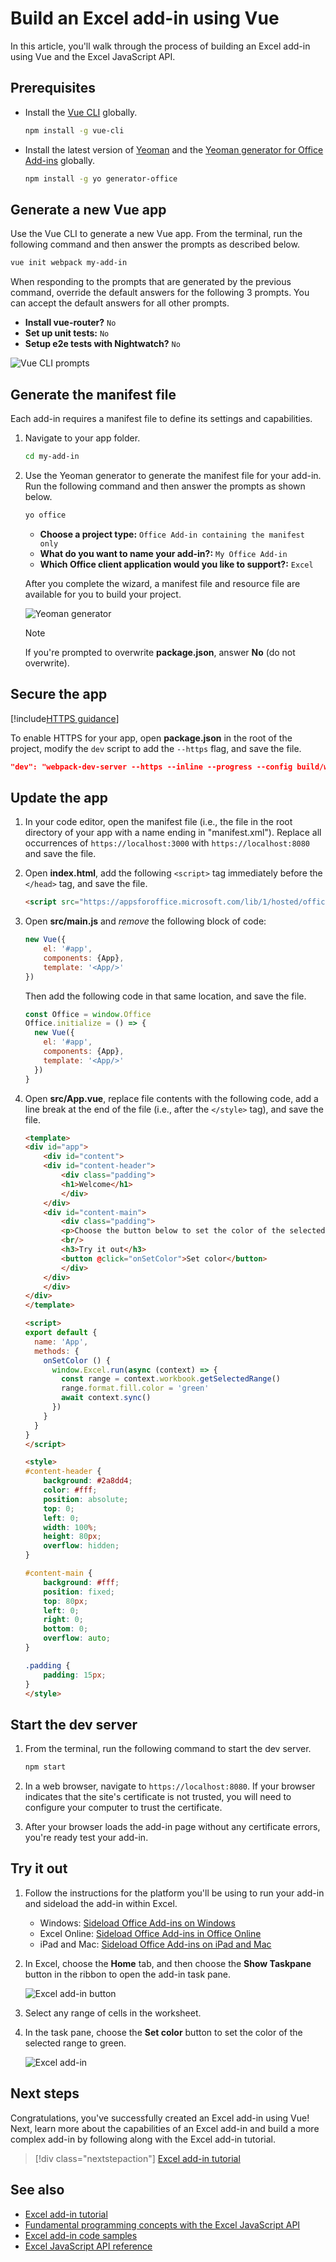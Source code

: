 # Build an Excel add-in using Vue

In this article, you'll walk through the process of building an Excel add-in using Vue and the Excel JavaScript API.

## Prerequisites

- Install the [Vue CLI](https://github.com/vuejs/vue-cli) globally.

    ```bash
    npm install -g vue-cli
    ```

- Install the latest version of [Yeoman](https://github.com/yeoman/yo) and the [Yeoman generator for Office Add-ins](https://github.com/OfficeDev/generator-office) globally.

    ```bash
    npm install -g yo generator-office
    ```

## Generate a new Vue app

Use the Vue CLI to generate a new Vue app. From the terminal, run the following command and then answer the prompts as described below.

```bash
vue init webpack my-add-in
```

When responding to the prompts that are generated by the previous command, override the default answers for the following 3 prompts. You can accept the default answers for all other prompts.

- **Install vue-router?** `No`
- **Set up unit tests:** `No`
- **Setup e2e tests with Nightwatch?** `No`

![Vue CLI prompts](../images/vue-cli-prompts.png)

## Generate the manifest file

Each add-in requires a manifest file to define its settings and capabilities.

1. Navigate to your app folder.

    ```bash
    cd my-add-in
    ```

2. Use the Yeoman generator to generate the manifest file for your add-in. Run the following command and then answer the prompts as shown below.

    ```bash
    yo office 
    ```

    - **Choose a project type:** `Office Add-in containing the manifest only`
    - **What do you want to name your add-in?:** `My Office Add-in`
    - **Which Office client application would you like to support?:** `Excel`

    After you complete the wizard, a manifest file and resource file are available for you to build your project.

    ![Yeoman generator](../images/yo-office.png)
    
    > [!NOTE]
    > If you're prompted to overwrite **package.json**, answer **No** (do not overwrite).

## Secure the app

[!include[HTTPS guidance](../includes/https-guidance.md)]

To enable HTTPS for your app, open **package.json** in the root of the project, modify the `dev` script to add the `--https` flag, and save the file.

```json
"dev": "webpack-dev-server --https --inline --progress --config build/webpack.dev.conf.js"
```

## Update the app

1. In your code editor, open the manifest file (i.e., the file in the root directory of your app with a name ending in "manifest.xml"). Replace all occurrences of `https://localhost:3000` with `https://localhost:8080` and save the file.

2. Open **index.html**, add the following `<script>` tag immediately before the `</head>` tag, and save the file.

    ```html
    <script src="https://appsforoffice.microsoft.com/lib/1/hosted/office.js"></script>
    ```

3. Open **src/main.js** and *remove* the following block of code:

    ```js
    new Vue({
        el: '#app',
        components: {App},
        template: '<App/>'
    })
    ```
    
    Then add the following code in that same location, and save the file. 
                                                         
    ```js
    const Office = window.Office
    Office.initialize = () => {
      new Vue({
        el: '#app',
        components: {App},
        template: '<App/>'
      })
    }
    ```

4. Open **src/App.vue**, replace file contents with the following code, add a line break at the end of the file (i.e., after the `</style>` tag), and save the file. 

    ```html
    <template>
    <div id="app">
        <div id="content">
        <div id="content-header">
            <div class="padding">
            <h1>Welcome</h1>
            </div>
        </div>
        <div id="content-main">
            <div class="padding">
            <p>Choose the button below to set the color of the selected range to green.</p>
            <br/>
            <h3>Try it out</h3>
            <button @click="onSetColor">Set color</button>
            </div>
        </div>
        </div>
    </div>
    </template>

    <script>
    export default {
      name: 'App',
      methods: {
        onSetColor () {
          window.Excel.run(async (context) => {
            const range = context.workbook.getSelectedRange()
            range.format.fill.color = 'green'
            await context.sync()
          })
        }
      }
    }
    </script>

    <style>
    #content-header {
        background: #2a8dd4;
        color: #fff;
        position: absolute;
        top: 0;
        left: 0;
        width: 100%;
        height: 80px;
        overflow: hidden;
    }

    #content-main {
        background: #fff;
        position: fixed;
        top: 80px;
        left: 0;
        right: 0;
        bottom: 0;
        overflow: auto;
    }

    .padding {
        padding: 15px;
    }
    </style>
    ```

## Start the dev server

1. From the terminal, run the following command to start the dev server.

    ```bash
    npm start
    ```

2. In a web browser, navigate to `https://localhost:8080`. If your browser indicates that the site's certificate is not trusted, you will need to configure your computer to trust the certificate. 

3. After your browser loads the add-in page without any certificate errors, you're ready test your add-in. 

## Try it out

1. Follow the instructions for the platform you'll be using to run your add-in and sideload the add-in within Excel.

    - Windows: [Sideload Office Add-ins on Windows](../testing/create-a-network-shared-folder-catalog-for-task-pane-and-content-add-ins.md)
    - Excel Online: [Sideload Office Add-ins in Office Online](../testing/sideload-office-add-ins-for-testing.md#sideload-an-office-add-in-on-office-online)
    - iPad and Mac: [Sideload Office Add-ins on iPad and Mac](../testing/sideload-an-office-add-in-on-ipad-and-mac.md)

2. In Excel, choose the **Home** tab, and then choose the **Show Taskpane** button in the ribbon to open the add-in task pane.

    ![Excel add-in button](../images/excel-quickstart-addin-2a.png)

3. Select any range of cells in the worksheet.

4. In the task pane, choose the **Set color** button to set the color of the selected range to green.

    ![Excel add-in](../images/excel-quickstart-addin-2c.png)

## Next steps

Congratulations, you've successfully created an Excel add-in using Vue! Next, learn more about the capabilities of an Excel add-in and build a more complex add-in by following along with the Excel add-in tutorial.

> [!div class="nextstepaction"]
> [Excel add-in tutorial](../tutorials/excel-tutorial.yml)

## See also

* [Excel add-in tutorial](../tutorials/excel-tutorial-create-table.md)
* [Fundamental programming concepts with the Excel JavaScript API](../excel/excel-add-ins-core-concepts.md)
* [Excel add-in code samples](https://developer.microsoft.com/office/gallery/?filterBy=Samples,Excel)
* [Excel JavaScript API reference](https://docs.microsoft.com/office/dev/add-ins/reference/overview/excel-add-ins-reference-overview?view=office-js)
